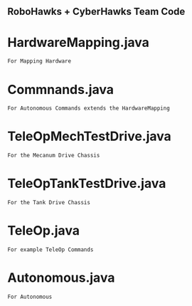 ## RoboHawks + CyberHawks Team Code
# HardwareMapping.java
    For Mapping Hardware

# Commnands.java
    For Autonomous Commands extends the HardwareMapping

# TeleOpMechTestDrive.java
    For the Mecanum Drive Chassis

# TeleOpTankTestDrive.java
    For the Tank Drive Chassis

# TeleOp.java
    For example TeleOp Commands

# Autonomous.java
    For Autonomous
